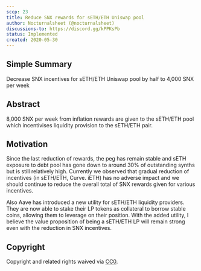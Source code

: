 ```yaml
---
sccp: 23
title: Reduce SNX rewards for sETH/ETH Uniswap pool
author: Nocturnalsheet (@nocturnalsheet)
discussions-to: https://discord.gg/kPPKsPb
status: Implemented
created: 2020-05-30
---
```


## Simple Summary
<!--"If you can't explain it simply, you don't understand it well enough." Provide a simplified and layman-accessible explanation of the SCCP.-->
Decrease SNX incentives for sETH/ETH Uniswap pool by half to 4,000 SNX per week

## Abstract
<!--A short (~200 word) description of the variable change proposed.-->
8,000 SNX per week from inflation rewards are given to the sETH/ETH pool which incentivises liquidity provision to the sETH/ETH pair.

## Motivation
<!--The motivation is critical for SCCPs that want to update variables within Synthetix. It should clearly explain why the existing variable is not incentive aligned. SCCP submissions without sufficient motivation may be rejected outright.-->
Since the last reduction of rewards, the peg has remain stable and sETH exposure to debt pool has gone down to around 30% of outstanding synths but is still relatively high. Currently we observed that gradual reduction of incentives (in sETH/ETH, Curve. iETH) has no adverse impact and we should continue to reduce the overall total of SNX rewards given for various incentives.

Also Aave has introduced a new utility for sETH/ETH liquidity providers. They are now able to stake their LP tokens as collateral to borrow stable coins, allowing them to leverage on their position. With the added utility, I believe the value proposition of being a sETH/ETH LP will remain strong even with the reduction in SNX incentives.  

## Copyright
Copyright and related rights waived via [CC0](https://creativecommons.org/publicdomain/zero/1.0/).
